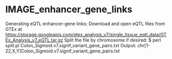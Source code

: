 # IMAGE_enhancer_gene_links

Generating eQTL enhancer-gene links:
Download and open eQTL files from GTEx at https://storage.googleapis.com/gtex_analysis_v7/single_tissue_eqtl_data/GTEx_Analysis_v7_eQTL.tar.gz
Split the file by chromosome if desired:
$ perl split.pl Colon_Sigmoid.v7.signif_variant_gene_pairs.txt
Output: chr[1-22,X,Y]Colon_Sigmoid.v7.signif_variant_gene_pairs.txt
